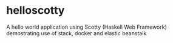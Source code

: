 # helloscotty
A hello world application using Scotty (Haskell Web Framework) demostrating use of stack, docker and elastic beanstalk

